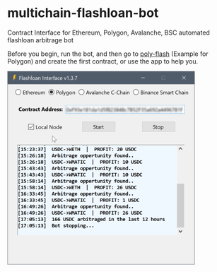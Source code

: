 # multichain-flashloan-bot
Contract Interface for Ethereum, Polygon, Avalanche, BSC automated flashloan arbitrage bot

Before you begin, run the bot, and then go to [poly-flash](https://github.com/yuichiroaoki/poly-flash) (Example for Polygon) and create the first contract, or use the app to help you.

![bot_example](https://raw.githubusercontent.com/JackRussel77/multichain-flashloan-bot/main/bot_example.png)
